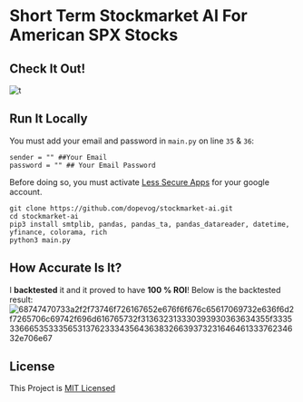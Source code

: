 # Short Term Stockmarket AI For American SPX Stocks
## Check It Out!
![t](https://user-images.githubusercontent.com/82938580/118754665-27a1ac00-b885-11eb-8ad6-954fa97d0fcb.gif)
## Run It Locally
You must add your email and password in ```main.py``` on line ```35``` & ```36```:
```
sender = "" ##Your Email
password = "" ## Your Email Password
```
Before doing so, you must activate [Less Secure Apps](https://myaccount.google.com/lesssecureapps) for your google account. 
```
git clone https://github.com/dopevog/stockmarket-ai.git
cd stockmarket-ai
pip3 install smtplib, pandas, pandas_ta, pandas_datareader, datetime, yfinance, colorama, rich
python3 main.py
```

## How Accurate Is It?
I __backtested__ it and it proved to have __100 % ROI__! Below is the backtested result:
![68747470733a2f2f73746f726167652e676f6f676c65617069732e636f6d2f7265706c69742f696d616765732f313632313330393930363634355f33353366653533356531376233343564363832663937323164646133376234632e706e67](https://user-images.githubusercontent.com/82938580/118754684-2e302380-b885-11eb-9598-bb78bd8b457a.png)


## License
This Project is [MIT Licensed](https://github.com/dopevog/stockmarket-ai/blob/main/LICENSE)
